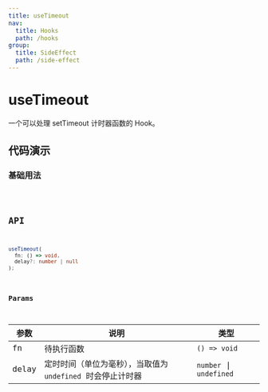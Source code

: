 ```yaml
---
title: useTimeout
nav:
  title: Hooks
  path: /hooks
group:
  title: SideEffect
  path: /side-effect
---
```


# useTimeout

一个可以处理 setTimeout 计时器函数的 Hook。

## 代码演示

### 基础用法

<code src="./demo/demo1.tsx" />

## API

```typescript
useTimeout(
  fn: () => void, 
  delay?: number | null
);
```

### Params

| 参数  | 说明                                                        | 类型                    |
|-------|-------------------------------------------------------------|-------------------------|
| fn    | 待执行函数                                                  | `() => void`            |
| delay | 定时时间（单位为毫秒），当取值为 `undefined` 时会停止计时器 | `number` \| `undefined` |

